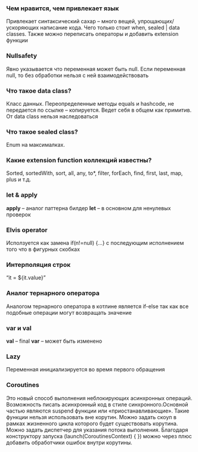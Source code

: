 ### Чем нравится, чем привлекает язык

Привлекает синтаксический сахар – много вещей, упрощающих/ускоряющих написание кода. Чего только стоит when, sealed | data classes. Также можно переписать операторы и добавить extension функции

### Nullsafety

Явно указывается что переменная может быть null. Если переменная null, то без обработки нельзя с ней взаимодействовать

### Что такое data class?

Класс данных. Переопределенные методы equals и hashcode, не передается по ссылке – копируется. Ведет себя в общем как примитив. От data class нельзя наследоваться

### Что такое sealed class?

Enum на максималках. 

### Какие extension function коллекций известны?

Sorted, sortedWith, sort, all, any, to*, filter, forEach, find, first, last, map, plus и т.д.

### let & apply

**apply** – аналог паттерна билдер
**let** – в основном для ненулевых проверок

### Elvis operator

Исползуется как замена if(n!=null) {…} с последующим исполнением того что в фигурных скобках

### Интерполяция строк

“it = ${it.value}”

### Аналог тернарного оператора

Аналогом тернарного оператора в котлине является if-else так как все подобные операции могут возвращать значение

### var и val

**val** – final 
**var** – может быть изменено

### Lazy

Переменная инициализируется во время первого обращения

### Coroutines

Это новый способ выполнения неблокирующих асинхронных операций. Возможность писать асинхронный код в стиле синхронного.Основной частью являются suspend функции или «приостанавливающие». Такие функции нельзя использовать вне корутин. Можно задать скоуп в рамках жизненного цикла которого будет существовать корутина. Можно задать диспетчер для указания потока выполнения. Благодаря конструктору запуска (launch(CoroutinesContext) { }) можно через плюс добавить обработчики ошибок внутри корутины.